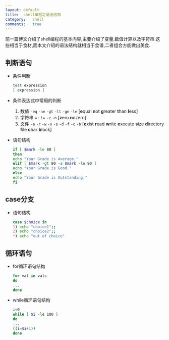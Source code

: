 ```yaml
---
layout:	default
title:	shell编程之语法结构
category:	shell
comments:	true
---
```

前一篇博文介绍了shell编程的基本内容,主要介绍了变量,数值计算以及字符串.这些相当于食材,而本文介绍的语法结构就相当于食谱,二者组合方能做出美食.



## 判断语句

* 条件判断

	```bash
	test expression
	[ expression ]
	```
* 条件表达式中常用的判断
	1. 数值		`-eq` `-ne` `-gt` `-lt` `-ge` `-le` [**e**qual **n**ot **g**reater **t**han **l**ess]
	2. 字符串	`=:` `!=` `-z` `-n`	[**z**ero **n**ozero]
	3. 文件		`-e` `-r` `-w` `-x` `-s` `-d` `-f` `-c` `-b`	[**e**xist **r**ead **w**rite **e**xecute **s**ize **d**irectory **f**ile **c**har **b**lock]
* 语句结构

	```bash
	if [ $mark -le 80 ]
	then
	echo "Your Grade is Average."
	elif [ $mark -gt 80 -a $mark -le 90 ]
	echo "Your Grade is Good."
	else
	echo "Your Grade is Outstanding."
	fi
	```

## case分支

* 语句结构
	
	```bash
	case $choice in
	1) echo "choice1";;
	2) echo "choice2";;
	*) echo "out of choice"
	```


## 循环语句

* for循环语句结构
	
	```bash
	for val in vals
	do
	...
	done
	```
* while循环语句结构

	```bash
	i=0
	while [ $i -le 100 ]
	do
	...
	((i=$i+1))
	done
	```		 

		 
